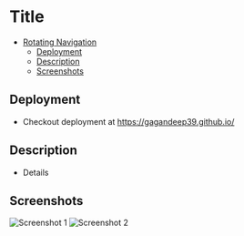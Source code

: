 # Title

- [Rotating Navigation](#rotating-navigation)
  - [Deployment](#deployment)
  - [Description](#description)
  - [Screenshots](#screenshots)

## Deployment

- Checkout deployment at <https://gagandeep39.github.io/>

## Description

- Details

## Screenshots

![Screenshot 1](./assets/screenshot_1.png)
![Screenshot 2](./assets/screenshot_2.png)
